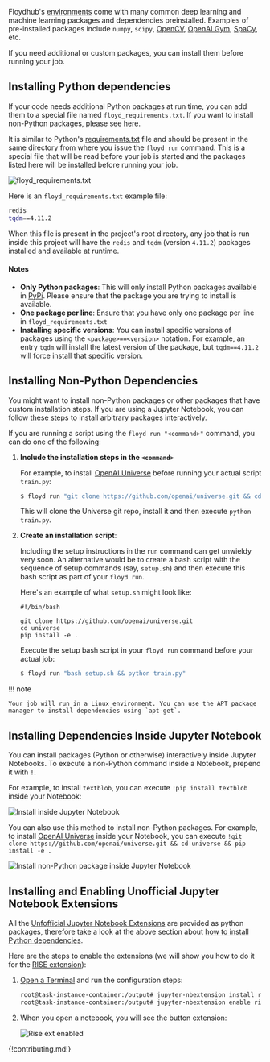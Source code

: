 Floydhub's [environments](../environments.md) come with many common deep learning and machine learning packages and dependencies preinstalled. Examples of pre-installed packages include `numpy`, `scipy`, [OpenCV](http://opencv.org/), [OpenAI Gym](https://gym.openai.com/), [SpaCy](https://spacy.io/), etc.

If you need additional or custom packages, you can install them before running your job.

## Installing Python dependencies

If your code needs additional Python packages at run time, you can add them to
a special file named `floyd_requirements.txt`. If you want to install
non-Python packages, please see [here](#installing-non-python-dependencies).

It is similar to Python's [requirements.txt](https://pip.pypa.io/en/stable/user_guide/#requirements-files) file and should be present in the same directory from where you issue the `floyd run` command. This is a special file that will be read before your job is started and the packages listed here will be installed before running your job.

![floyd_requirements.txt](../../img/floyd-requirements.jpg)

Here is an `floyd_requirements.txt` example file:

```bash
redis
tqdm==4.11.2
```

When this file is present in the project's root directory, any job that is run inside this project will have the `redis` and `tqdm` (version `4.11.2`) packages installed and available at runtime.

#### Notes

- **Only Python packages**: This will only install Python packages available in [PyPi](https://pypi.python.org/pypi). Please ensure that the package you are trying to install is available.
- **One package per line**: Ensure that you have only one package per line in `floyd_requirements.txt`
- **Installing specific versions**: You can install specific versions of packages using the `<package>==<version>` notation. For example, an entry `tqdm` will install the latest version of the package, but `tqdm==4.11.2` will force install that specific version.

## Installing Non-Python Dependencies

You might want to install non-Python packages or other packages that have custom installation steps. If you are using a Jupyter Notebook, you can follow [these steps](#installing-dependencies-inside-jupyter-notebook) to install arbitrary packages interactively.

If you are running a script using the `floyd run "<command>"` command, you can do one of the following:

1. **Include the installation steps in the `<command>`**

    For example, to install [OpenAI Universe](https://github.com/openai/universe)
    before running your actual script `train.py`:

    ```bash
    $ floyd run "git clone https://github.com/openai/universe.git && cd universe && pip install -e . && python train.py"
    ```

    This will clone the Universe git repo, install it and then execute `python
    train.py`.

2. **Create an installation script**:

    Including the setup instructions in the `run` command can get unwieldy very
    soon. An alternative would be to create a bash script with the sequence of
    setup commands (say, `setup.sh`) and then execute this bash script as part
    of your `floyd run`.

    Here's an example of what `setup.sh` might look like:

    ```
    #!/bin/bash

    git clone https://github.com/openai/universe.git
    cd universe
    pip install -e .
    ```

    Execute the setup bash script in your `floyd run` command before your
    actual job:

    ```bash
    $ floyd run "bash setup.sh && python train.py"
    ```

!!! note

    Your job will run in a Linux environment. You can use the APT package
    manager to install dependencies using `apt-get`.

## Installing Dependencies Inside Jupyter Notebook

You can install packages (Python or otherwise) interactively inside Jupyter Notebooks. To execute a non-Python command inside a Notebook, prepend it with `!`.

For example, to install `textblob`, you can execute `!pip install textblob` inside your Notebook:

![Install inside Jupyter Notebook](../../img/jupyter_command.jpg)

You can also use this method to install non-Python packages. For example, to install [OpenAI Universe](https://github.com/openai/universe) inside your Notebook, you can execute `!git clone https://github.com/openai/universe.git && cd universe && pip install -e .`

![Install non-Python package inside Jupyter Notebook](../../img/jupyter_command_non-python.jpg)

## Installing and Enabling Unofficial Jupyter Notebook Extensions

All the [Unfofficial Jupyter Notebook Extensions](https://github.com/ipython-contrib/jupyter_contrib_nbextensions) are provided as python packages, therefore take a look at the above section about [how to install Python dependencies](./#installing-pythondependencies).

Here are the steps to enable the extensions (we will show you how to do it for the [RISE extension](https://github.com/damianavila/RISE)):

1. [Open a Terminal](../ssh.md) and run the configuration steps:
    ```bash
    root@task-instance-container:/output# jupyter-nbextension install rise --py --sys-prefix
    root@task-instance-container:/output# jupyter-nbextension enable rise --py --sys-prefix
    ```

2. When you open a notebook, you will see the button extension:

    ![Rise ext enabled](../../img/rise-ext.png)



{!contributing.md!}
